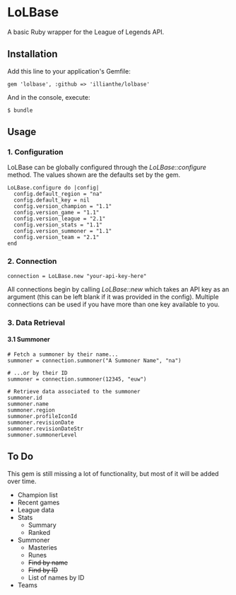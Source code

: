 # LoLBase

A basic Ruby wrapper for the League of Legends API.

## Installation

Add this line to your application's Gemfile:

	gem 'lolbase', :github => 'illianthe/lolbase'

And in the console, execute:

	$ bundle

## Usage

### 1. Configuration

LoLBase can be globally configured through the *LoLBase::configure* method. The values shown are the defaults set by the gem.

	LoLBase.configure do |config|
	  config.default_region = "na"
	  config.default_key = nil
	  config.version_champion = "1.1"
      config.version_game = "1.1"
      config.version_league = "2.1"
      config.version_stats = "1.1"
      config.version_summoner = "1.1"
      config.version_team = "2.1"
	end

### 2. Connection

	connection = LoLBase.new "your-api-key-here"

All connections begin by calling *LoLBase::new* which takes an API key as an argument (this can be left blank if it was provided in the config). Multiple connections can be used if you have more than one key available to you.

### 3. Data Retrieval

#### 3.1 Summoner

	# Fetch a summoner by their name...
	summoner = connection.summoner("A Summoner Name", "na")

	# ...or by their ID
	summoner = connection.summoner(12345, "euw")

	# Retrieve data associated to the summoner
	summoner.id
	summoner.name
	summoner.region
	summoner.profileIconId
	summoner.revisionDate
	summoner.revisionDateStr
	summoner.summonerLevel

## To Do

This gem is still missing a lot of functionality, but most of it will be added over time.

* Champion list
* Recent games
* League data
* Stats
  * Summary
  * Ranked
* Summoner
  * Masteries
  * Runes
  * ~~Find by name~~
  * ~~Find by ID~~
  * List of names by ID
* Teams